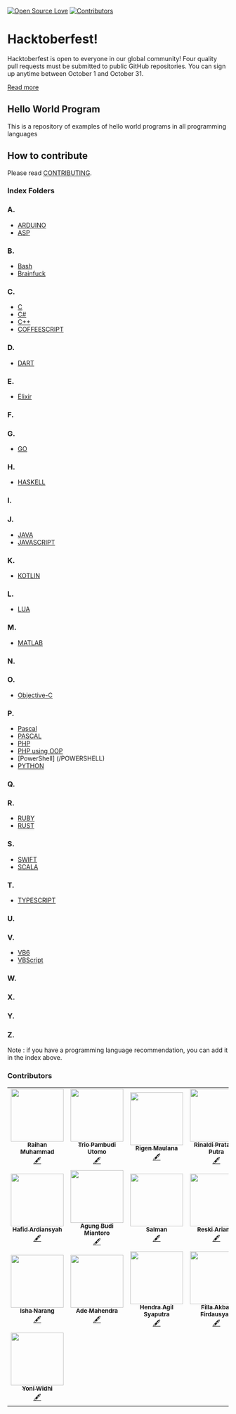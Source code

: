 [![Open Source Love](https://badges.frapsoft.com/os/v1/open-source.png?v=103)](https://github.com/saturdayclass/hello-world-all-programming-language)
[![Contributors](https://img.shields.io/github/contributors/saturdayclass/hello-world-all-programming-language)](https://github.com/saturdayclass/hello-world-all-programming-language/graphs/contributors)

# Hacktoberfest!

Hacktoberfest is open to everyone in our global community! Four quality pull requests must be submitted to public GitHub repositories. You can sign up anytime between October 1 and October 31.

[Read more](https://hacktoberfest.digitalocean.com/faq/)

## Hello World Program

This is a repository of examples of hello world programs in all programming languages

## How to contribute

Please read [CONTRIBUTING](/CONTRIBUTING.md).

### Index Folders

### A.

- [ARDUINO](/ARDUINO)
- [ASP](/ASP)

### B.

- [Bash](/Bash)
- [Brainfuck](/Brainfuck)

### C.

- [C](/C)
- [C#](C%23)
- [C++](/C%2B%2B)
- [COFFEESCRIPT](/CoffeeScript)

### D.

- [DART](/DART)

### E.

- [Elixir](/Elixir)

### F.

### G.

- [GO](/GO)

### H.

- [HASKELL](/Haskell)

### I.

### J.

- [JAVA](/JAVA)
- [JAVASCRIPT](/JAVASCRIPT)

### K.

- [KOTLIN](/KOTLIN)

### L.

- [LUA](/LUA)

### M.

- [MATLAB](/MATLAB)

### N.

### O.

- [Objective-C](/Objective-C)

### P.

- [Pascal](/Pascal)
- [PASCAL](/PASCAL)
- [PHP](/PHP)
- [PHP using OOP](/PHP-OOP)
- [PowerShell] (/POWERSHELL)
- [PYTHON](/PYTHON)

### Q.

### R.

- [RUBY](/RUBY)
- [RUST](/RUST)

### S.

- [SWIFT](/SWIFT)
- [SCALA](/SCALA)

### T.

- [TYPESCRIPT](/TYPESCRIPT)

### U.

### V.

- [VB6](/VB6)
- [VBScript](/VBScript)

### W.

### X.

### Y.

### Z.

Note : if you have a programming language recommendation, you can add it in the index above.

### Contributors

<!-- prettier-ignore-start -->
<!-- markdownlint-disable -->
<table>
  <tr>
   <td align="center"><a href="https://github.com/raihan-muhammad"><img src="https://avatars2.githubusercontent.com/u/51007619?v=4" width="120px;" alt=""/><br /><sub><b>Raihan Muhammad</b></sub></a><br /><a href="#content-raihan-muhammad" title="Content">🖋</a></td>
   <td align="center"><a href="https://github.com/triopu"><img src="https://avatars3.githubusercontent.com/u/34916056?v=4" width="120px;" alt=""/><br /><sub><b>Trio Pambudi Utomo</b></sub></a><br /><a href="#content-triop" title="Content">🖋</a></td>
   <td align="center"><a href="https://github.com/rygenzx"><img src="https://avatars3.githubusercontent.com/u/63197023?v=4" width="120px;" alt=""/><br /><sub><b>Rigen Maulana</b></sub></a><br /><a href="#content-rygenzx" title="Content">🖋</a></td>
   <td align="center"><a href="https://github.com/rinaldipratama"><img src="https://avatars0.githubusercontent.com/u/71593600?v=4" width="120px;" alt=""/><br /><sub><b>Rinaldi Pratama Putra</b></sub></a><br /><a href="#content-rinaldipratama" title="Content">🖋</a></td>
   <td align="center"><a href="https://github.com/Atul1409"><img src="https://avatars3.githubusercontent.com/u/63466177?v=4" width="120px;" alt=""/><br /><sub><b>Atul1409</b></sub></a><br /><a href="#content-atul1409" title="Content">🖋</a></td>
   <td align="center"><a href="https://github.com/riyhs"><img src="https://avatars2.githubusercontent.com/u/42972239?v=4" width="120px;" alt=""/><br /><sub><b>Riyaldi Hasan</b></sub></a><br /><a href="#content-riyhs" title="Content">🖋</a></td>
   <td align="center"><a href="https://github.com/muhammad-rizqi"><img src="https://avatars1.githubusercontent.com/u/69310085?v=4" width="120px;" alt=""/><br /><sub><b>Muhammad Rizqi</b></sub></a><br /><a href="#content-riyhs" title="Content">🖋</a></td>

 </tr>
 <tr>
   <td align="center"><a href="https://github.com/hafidardiansyahh"><img src="https://avatars0.githubusercontent.com/u/62227964?v=4" width="120px;" alt=""/><br /><sub><b>Hafid Ardiansyah</b></sub></a><br /><a href="#content-hafidardiansyahh" title="Content">🖋</a></td>
   <td align="center"><a href="https://github.com/agungbudimiantoro"><img src="https://avatars3.githubusercontent.com/u/61444523?v=4" width="120px;" alt=""/><br /><sub><b>Agung Budi Miantoro</b></sub></a><br /><a href="#content-agungbudimiantoro" title="Content">🖋</a></td>
   <td align="center"><a href="https://github.com/SlmnMEDIA"><img src="https://avatars2.githubusercontent.com/u/61409924?v=4" width="120px;" alt=""/><br /><sub><b>Salman</b></sub></a><br /><a href="#content-slmn-media" title="Content">🖋</a></td>
   <td align="center"><a href="https://github.com/tomorisakura"><img src="https://avatars3.githubusercontent.com/u/23102910?v=4" width="120px;" alt=""/><br /><sub><b>Reski Arianto</b></sub></a><br /><a href="#content-tomorisakura" title="Content">🖋</a></td>
   <td align="center"><a href="https://github.com/ronnygunawan"><img src="https://avatars3.githubusercontent.com/u/3048897?v=4" width="120px;" alt=""/><br /><sub><b>Ronny Gunawan</b></sub></a><br /><a href="#content-ronnygunawan" title="Content">🖋</a></td>
   <td align="center"><a href="https://github.com/rianmandala"><img src="https://avatars2.githubusercontent.com/u/60568628?v=4" width="120px;" alt=""/><br /><sub><b>rian mandala</b></sub></a><br /><a href="#content-rianmandala" title="Content">🖋</a></td>
   <td align="center"><a href="https://github.com/rafli-dio"><img src="https://avatars1.githubusercontent.com/u/68155137?v=4" width="120px;" alt=""/><br /><sub><b>Rafli Dio</b></sub></a><br /><a href="#content-rafli-dio" title="Content">🖋</a></td>
 </tr>
 <tr>
   <td align="center"><a href="https://github.com/isha-exe"><img src="https://avatars0.githubusercontent.com/u/70028704?v=4" width="120px;" alt=""/><br /><sub><b>Isha Narang</b></sub></a><br /><a href="#content-isha-exe" title="Content">🖋</a></td>
   <td align="center"><a href="https://github.com/hendradem"><img src="https://avatars3.githubusercontent.com/u/24218186?v=4" width="120px;" alt=""/><br /><sub><b>Ade Mahendra</b></sub></a><br /><a href="#content-hendradem" title="Content">🖋</a></td>
   <td align="center"><a href="https://github.com/hendraaagil"><img src="https://avatars2.githubusercontent.com/u/54741166?v=4" width="120px;" alt=""/><br /><sub><b>Hendra Agil Syaputra</b></sub></a><br /><a href="#content-hendraaagil" title="Content">🖋</a></td>
   <td align="center"><a href="https://github.com/firdausyah22"><img src="https://avatars0.githubusercontent.com/u/39095849?v=4" width="120px;" alt=""/><br /><sub><b>Filla Akbar Firdausyah</b></sub></a><br /><a href="#content-firdausyah22" title="Content">🖋</a></td>
   <td align="center"><a href="https://github.com/elianiva"><img src="https://avatars2.githubusercontent.com/u/51877647?v=4" width="120px;" alt=""/><br /><sub><b>Elianiva</b></sub></a><br /><a href="#content-elianiva" title="Content">🖋</a></td>
   <td align="center"><a href="https://github.com/afdulfauzan"><img src="https://avatars0.githubusercontent.com/u/37241368?v=4" width="120px;" alt=""/><br /><sub><b>Afdul Fauzan</b></sub></a><br /><a href="#content-elianiva" title="Content">🖋</a></td>
   <td align="center"><a href="https://github.com/Zainal21"><img src="https://avatars3.githubusercontent.com/u/48118434?v=4" width="120px;" alt=""/><br /><sub><b>Muhammad Zainal Arifin</b></sub></a><br /><a href="#content-zainal21" title="Content">🖋</a></td>
 </tr>
 <tr>
  <td align="center"><a href="https://github.com/NichiNect"><img src="https://avatars0.githubusercontent.com/u/48024209?s=460&u=935ccdc9612b58b1df89c9942f8028a4f118ff65&v=4" width="120px;" alt=""/><br /><sub><b>Yoni Widhi</b></sub></a><br /><a href="#content-NichiNect" title="Content">🖋</a></td>
</tr>
<table/>
